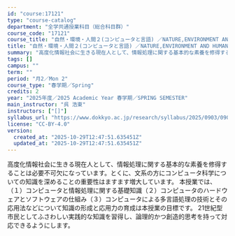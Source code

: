 ```yaml
---
id: "course:17121"
type: "course-catalog"
department: "全学共通授業科目（総合科目群）"
course_code: "17121"
course_title: "自然・環境・人間２(コンピュータと言語) ／NATURE,ENVIRONMENT AND HUMANITY2(COMPUTER AND LANGUAGE)"
title: "自然・環境・人間２(コンピュータと言語) ／NATURE,ENVIRONMENT AND HUMANITY2(COMPUTER AND LANGUAGE)"
summary: "高度化情報社会に生きる現在人として、情報処理に関する基本的な素養を修得することは必要不可欠になっています。とくに、文系の方にコンピュータ科学についての知識を深めることの重要性はますます増大しています。 本授業では、（１）コンピュータと情報処…"
tags: []
campus: ""
term: ""
period: "月2／Mon 2"
course_type: "春学期／Spring"
credits: 2
year: "2025年度／2025 Academic Year 春学期／SPRING SEMESTER"
main_instructor: "呉 浩東"
instructors: ["[]"]
syllabus_url: "https://www.dokkyo.ac.jp/research/syllabus/2025/0903/0903_17121_ja_JP.html"
license: "CC-BY-4.0"
version:
  created_at: "2025-10-29T12:47:51.635451Z"
  updated_at: "2025-10-29T12:47:51.635451Z"
---
```

高度化情報社会に生きる現在人として、情報処理に関する基本的な素養を修得することは必要不可欠になっています。とくに、文系の方にコンピュータ科学についての知識を深めることの重要性はますます増大しています。 本授業では、（１）コンピュータと情報処理に関する基礎知識（２）コンピュータのハードウェアとソフトウェアの仕組み（３）コンピュータによる多言語処理の技術とその応用法などについて知識の形成と応用力の育成は本授業の目標です。 21世紀型市民としてふさわしい実践的な知識を習得し、論理的かつ創造的思考を持って対応できるようにします。
